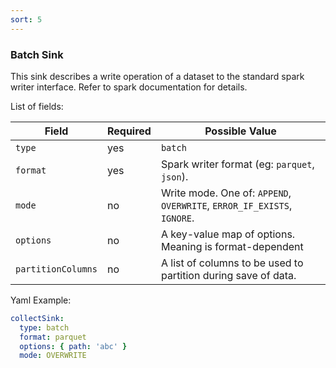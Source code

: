 ```yaml
---
sort: 5
---
```


### Batch Sink

This sink describes a write operation of a dataset to the standard spark writer interface.
Refer to spark documentation for details.

List of fields:

| Field | Required | Possible Value |
| ----- | -------- | -------------- |
| `type` | yes | `batch` |
| `format` | yes | Spark writer format (eg: `parquet`, `json`). |
| `mode` | no | Write mode. One of: `APPEND`, `OVERWRITE`, `ERROR_IF_EXISTS`, `IGNORE`. |
| `options` | no | A key-value map of options. Meaning is format-dependent |
| `partitionColumns` | no | A list of columns to be used to partition during save of data. |

Yaml Example:
```yaml
collectSink:
  type: batch
  format: parquet
  options: { path: 'abc' }
  mode: OVERWRITE
```
